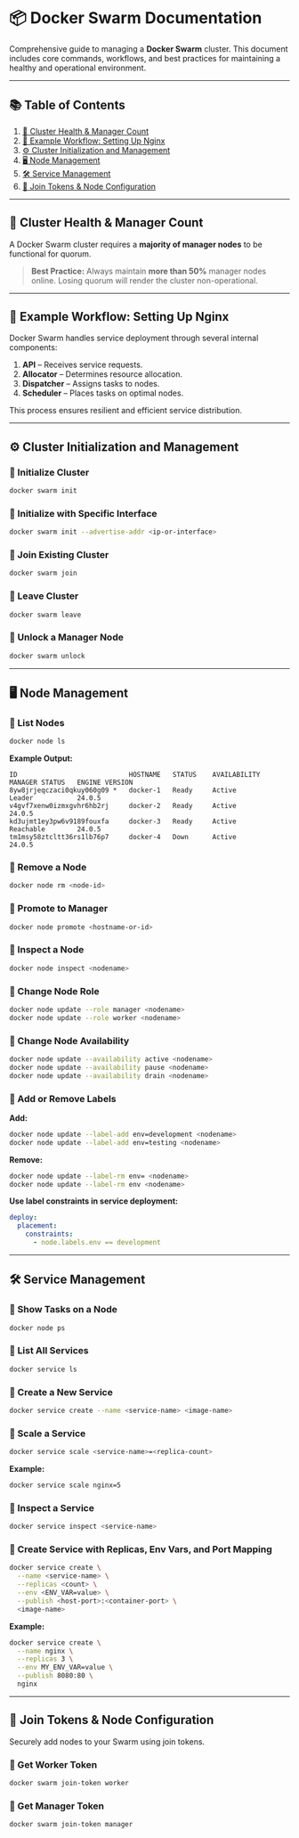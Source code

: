 # 📦 Docker Swarm Documentation

Comprehensive guide to managing a **Docker Swarm** cluster. This document includes core commands, workflows, and best practices for maintaining a healthy and operational environment.

---

## 📚 Table of Contents

1. [🔧 Cluster Health & Manager Count](#-cluster-health--manager-count)
2. [🚀 Example Workflow: Setting Up Nginx](#-example-workflow-setting-up-nginx)
3. [⚙️ Cluster Initialization and Management](#️-cluster-initialization-and-management)
4. [🖥️ Node Management](#️-node-management)
5. [🛠️ Service Management](#️-service-management)
6. [🔑 Join Tokens & Node Configuration](#-join-tokens--node-configuration)

---

## 🔧 Cluster Health & Manager Count

A Docker Swarm cluster requires a **majority of manager nodes** to be functional for quorum.

> **Best Practice:** Always maintain **more than 50%** manager nodes online. Losing quorum will render the cluster non-operational.

---

## 🚀 Example Workflow: Setting Up Nginx

Docker Swarm handles service deployment through several internal components:

1. **API** – Receives service requests.
2. **Allocator** – Determines resource allocation.
3. **Dispatcher** – Assigns tasks to nodes.
4. **Scheduler** – Places tasks on optimal nodes.

This process ensures resilient and efficient service distribution.

---

## ⚙️ Cluster Initialization and Management

### 🔹 Initialize Cluster

```bash
docker swarm init
```

### 🔹 Initialize with Specific Interface

```bash
docker swarm init --advertise-addr <ip-or-interface>
```

### 🔹 Join Existing Cluster

```bash
docker swarm join
```

### 🔹 Leave Cluster

```bash
docker swarm leave
```

### 🔹 Unlock a Manager Node

```bash
docker swarm unlock
```

---

## 🖥️ Node Management

### 🔸 List Nodes

```bash
docker node ls
```

**Example Output:**

```
ID                            HOSTNAME   STATUS    AVAILABILITY   MANAGER STATUS   ENGINE VERSION
8yw8jrjeqczaci0qkuy060g09 *   docker-1   Ready     Active         Leader           24.0.5
v4gvf7xenw0izmxgvhr6hb2rj     docker-2   Ready     Active                          24.0.5
kd3ujmt1ey3pw6v9189fouxfa     docker-3   Ready     Active         Reachable        24.0.5
tm1msy58ztcltt36rs1lb76p7     docker-4   Down      Active                          24.0.5
```

### 🔸 Remove a Node

```bash
docker node rm <node-id>
```

### 🔸 Promote to Manager

```bash
docker node promote <hostname-or-id>
```

### 🔸 Inspect a Node

```bash
docker node inspect <nodename>
```

### 🔸 Change Node Role

```bash
docker node update --role manager <nodename>
docker node update --role worker <nodename>
```

### 🔸 Change Node Availability

```bash
docker node update --availability active <nodename>
docker node update --availability pause <nodename>
docker node update --availability drain <nodename>
```

### 🔸 Add or Remove Labels

**Add:**

```bash
docker node update --label-add env=development <nodename>
docker node update --label-add env=testing <nodename>
```

**Remove:**

```bash
docker node update --label-rm env= <nodename>
docker node update --label-rm env <nodename>
```

**Use label constraints in service deployment:**

```yaml
deploy:
  placement:
    constraints:
      - node.labels.env == development
```

---

## 🛠️ Service Management

### 🔹 Show Tasks on a Node

```bash
docker node ps
```

### 🔹 List All Services

```bash
docker service ls
```

### 🔹 Create a New Service

```bash
docker service create --name <service-name> <image-name>
```

### 🔹 Scale a Service

```bash
docker service scale <service-name>=<replica-count>
```

**Example:**

```bash
docker service scale nginx=5
```

### 🔹 Inspect a Service

```bash
docker service inspect <service-name>
```

### 🔹 Create Service with Replicas, Env Vars, and Port Mapping

```bash
docker service create \
  --name <service-name> \
  --replicas <count> \
  --env <ENV_VAR=value> \
  --publish <host-port>:<container-port> \
  <image-name>
```

**Example:**

```bash
docker service create \
  --name nginx \
  --replicas 3 \
  --env MY_ENV_VAR=value \
  --publish 8080:80 \
  nginx
```

---

## 🔑 Join Tokens & Node Configuration

Securely add nodes to your Swarm using join tokens.

### 🔹 Get Worker Token

```bash
docker swarm join-token worker
```

### 🔹 Get Manager Token

```bash
docker swarm join-token manager
```

